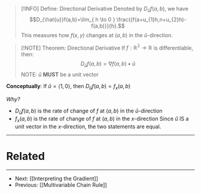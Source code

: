 
> [!INFO] Define: Directional Derivative
> Denoted by $D_{\hat{u}}f(a,b)$, we have $$D_{\hat{u}}f(a,b)=\lim_{ h \to 0 } \frac{{f(a+u_{1}h,n+u_{2}h)-f(a,b)}}{h}.$$ This measures how $f(x,y)$ changes at $(a,b)$ in the $\hat{u}$-direction.

> [!NOTE] Theorem: Directional Derivative
> If $f:\mathbb{R^2}\to \mathbb{R}$ is differentiable, then: $$D_{\hat{u}}f(a,b)=\nabla f(a,b)\bullet \hat{u}$$ NOTE: $\hat{u}$ **MUST** be a unit vector

**Conceptually**:
If $\hat{u}=\left< 1,0 \right>,$ then $D_{\hat{u}}f(a,b)=f_{x}(a,b)$

*Why?*
- $D_{\hat{u}}f(a,b)$ is the rate of change of $f$ at $(a,b)$ in the $\hat{u}$-direction
- $f_{x}(a,b)$ is the rate of change of $f$ at $(a,b)$ in the $x$-direction
Since $\hat{u}$ IS a unit vector in the $x$-direction, the two statements are equal.

---
# Related
---
- Next: [[Interpreting the Gradient]]
- Previous: [[Multivariable Chain Rule]]



